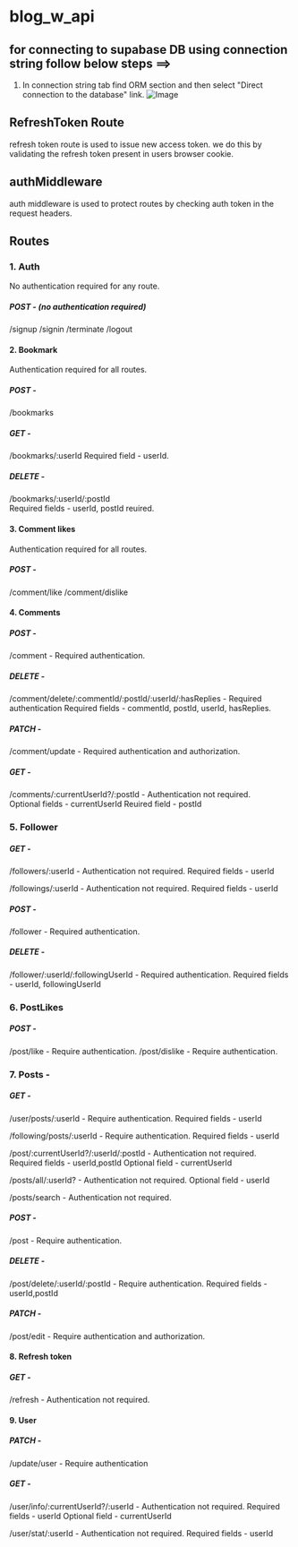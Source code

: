# blog_w_api

## for connecting to supabase DB using connection string follow below steps ==>

1. In connection string tab find ORM section and then select "Direct connection to the database" link.
   ![Image](https://github.com/user-attachments/assets/a974a0ee-9e1a-4d99-914e-a7491489251d)

## RefreshToken Route

refresh token route is used to issue new access token. we do this by validating the refresh token present in users browser cookie.

## authMiddleware

auth middleware is used to protect routes by checking auth token in the request headers.

## Routes

### 1. Auth

No authentication required for any route.

##### POST - (no authentication required)

/signup
/signin
/terminate
/logout

#### 2. Bookmark

Authentication required for all routes.

##### POST -

/bookmarks

##### GET -

/bookmarks/:userId
Required field - userId.

##### DELETE -

/bookmarks/:userId/:postId  
Required fields - userId, postId reuired.

#### 3. Comment likes

Authentication required for all routes.

##### POST -

/comment/like
/comment/dislike

#### 4. Comments

##### POST -

/comment - Required authentication.

##### DELETE -

/comment/delete/:commentId/:postId/:userId/:hasReplies - Required authentication Required fields - commentId, postId, userId, hasReplies.

##### PATCH -

/comment/update - Required authentication and authorization.

##### GET -

/comments/:currentUserId?/:postId - Authentication not required.  
Optional fields - currentUserId
Reuired field - postId

### 5. Follower

##### GET -

/followers/:userId - Authentication not required.
Required fields - userId

/followings/:userId - Authentication not required.
Required fields - userId

##### POST -

/follower - Required authentication.

##### DELETE -

/follower/:userId/:followingUserId - Required authentication.
Required fields - userId, followingUserId

### 6. PostLikes

##### POST -

/post/like - Require authentication.
/post/dislike - Require authentication.

### 7. Posts -

##### GET -

/user/posts/:userId - Require authentication.
Required fields - userId

/following/posts/:userId - Require authentication.
Required fields - userId

/post/:currentUserId?/:userId/:postId - Authentication not required.
Required fields - userId,postId
Optional field - currentUserId

/posts/all/:userId? - Authentication not required.
Optional field - userId

/posts/search - Authentication not required.

##### POST -

/post - Require authentication.

##### DELETE -

/post/delete/:userId/:postId - Require authentication.
Required fields - userId,postId

##### PATCH -

/post/edit - Require authentication and authorization.

#### 8. Refresh token

##### GET -

/refresh - Authentication not required.

#### 9. User

##### PATCH -

/update/user - Require authentication

##### GET -

/user/info/:currentUserId?/:userId - Authentication not required.
Required fields - userId
Optional field - currentUserId

/user/stat/:userId - Authentication not required.
Required fields - userId
